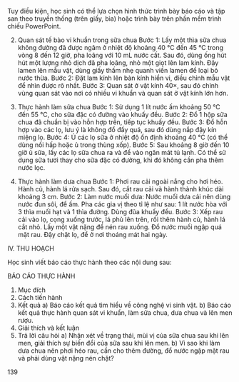 Tuy điều kiện, học sinh có thể lựa chọn hình thức trình bày báo cáo và tập san theo truyền thống (trên giấy, bìa) hoặc trình bày trên phần mềm trình chiếu PowerPoint.

2. Quan sát tế bào vi khuẩn trong sữa chua
Bước 1: Lấy một thìa sữa chua không đường đã được ngâm ở nhiệt độ khoảng 40 °C đến 45 °C trong vòng 8 đến 12 giờ, pha loãng với 10 mL nước cất. Sau đó, dùng ống hút hút một lượng nhỏ dịch đã pha loãng, nhỏ một giọt lên lam kính. Đậy lamen lên mẫu vật, dùng giấy thấm nhẹ quanh viền lamen để loại bỏ nước thừa.
Bước 2: Đặt lam kính lên bàn kính hiển vi, điều chỉnh mẫu vật để nhìn được rõ nhất.
Bước 3: Quan sát ở vật kính 40×, sau đó chỉnh vùng quan sát vào nơi có nhiều vi khuẩn và quan sát ở vật kính lớn hơn.

3. Thực hành làm sữa chua
Bước 1: Sử dụng 1 lít nước ấm khoảng 50 °C đến 55 °C, cho sữa đặc có đường vào khuấy đều.
Bước 2: Đổ 1 hộp sữa chua đã chuẩn bị vào hỗn hợp trên, tiếp tục khuấy đều.
Bước 3: Đổ hỗn hợp vào các lọ, lưu ý là không đổ đầy quá, sau đó dùng nắp đậy kín miệng lọ.
Bước 4: Ủ các lọ sữa ở nhiệt độ ổn định khoảng 40 °C (có thể dùng nồi hấp hoặc ủ trong thùng xốp).
Bước 5: Sau khoảng 8 giờ đến 10 giờ ủ sữa, lấy các lọ sữa chua ra và để vào ngăn mát tủ lạnh. Có thể sử dụng sữa tươi thay cho sữa đặc có đường, khi đó không cần pha thêm nước lọc.

4. Thực hành làm dưa chua
Bước 1: Phơi rau cải ngoài nắng cho hơi héo. Hành củ, hành lá rửa sạch. Sau đó, cắt rau cải và hành thành khúc dài khoảng 3 cm.
Bước 2: Làm nước muối dưa: Nước muối dưa cải nên dùng nước đun sôi, để ấm. Pha các gia vị theo tỉ lệ như sau: 1 lít nước hòa với 3 thìa muối hạt và 1 thìa đường. Dùng đũa khuấy đều.
Bước 3: Xếp rau cải vào lọ, cọng xuống trước, lá phủ lên trên, rồi thêm hành củ, hành lá cắt nhỏ. Lấy một vật nặng để nén rau xuống. Đổ nước muối ngập quá mặt rau. Đậy chặt lọ, để ở nơi thoáng mát hai ngày.

IV. THU HOẠCH

Học sinh viết báo cáo thực hành theo các nội dung sau:

BÁO CÁO THỰC HÀNH
1. Mục đích
2. Cách tiến hành
3. Kết quả
   a) Báo cáo kết quả tìm hiểu về công nghệ vi sinh vật.
   b) Báo cáo kết quả thực hành quan sát vi khuẩn, làm sữa chua, dưa chua và lên men rượu.
4. Giải thích và kết luận
5. Trả lời câu hỏi
   a) Nhận xét về trạng thái, mùi vị của sữa chua sau khi lên men, giải thích sự biến đổi của sữa sau khi lên men.
   b) Vì sao khi làm dưa chua nên phơi héo rau, cần cho thêm đường, đổ nước ngập mặt rau và phải dùng vật nặng nén chặt?

139